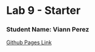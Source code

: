 # Lab 9 - Starter
### Student Name: Viann Perez 
[Github Pages Link](https://yuimoz.github.io/Lab9_Starter/)
